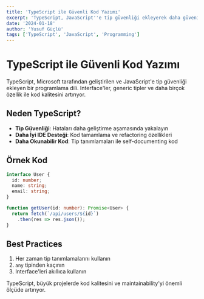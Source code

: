 ```yaml
---
title: 'TypeScript ile Güvenli Kod Yazımı'
excerpt: 'TypeScript, JavaScript''e tip güvenliği ekleyerek daha güvenilir uygulamalar geliştirmemizi sağlıyor.'
date: '2024-01-18'
author: 'Yusuf Güçlü'
tags: ['TypeScript', 'JavaScript', 'Programming']
---
```


# TypeScript ile Güvenli Kod Yazımı

TypeScript, Microsoft tarafından geliştirilen ve JavaScript'e tip güvenliği ekleyen bir programlama dili. Interface'ler, generic tipler ve daha birçok özellik ile kod kalitesini artırıyor.

## Neden TypeScript?

- **Tip Güvenliği**: Hataları daha geliştirme aşamasında yakalayın
- **Daha İyi IDE Desteği**: Kod tamamlama ve refactoring özellikleri
- **Daha Okunabilir Kod**: Tip tanımlamaları ile self-documenting kod

## Örnek Kod

```typescript
interface User {
  id: number;
  name: string;
  email: string;
}

function getUser(id: number): Promise<User> {
  return fetch(`/api/users/${id}`)
    .then(res => res.json());
}
```

## Best Practices

1. Her zaman tip tanımlamalarını kullanın
2. `any` tipinden kaçının
3. Interface'leri akıllıca kullanın

TypeScript, büyük projelerde kod kalitesini ve maintainability'yi önemli ölçüde artırıyor. 